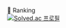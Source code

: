 
🏅 Ranking<br>
[![Solved.ac
프로필](http://mazassumnida.wtf/api/generate_badge?boj=haisley)](https://solved.ac/haisley)
